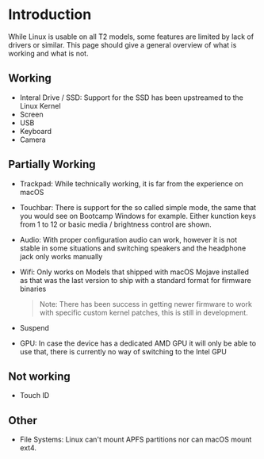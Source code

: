 # Introduction

While Linux is usable on all T2 models, some features are limited by lack of drivers or similar. This page should give a general overview of what is working and what is not.

## Working

- Interal Drive / SSD: Support for the SSD has been upstreamed to the Linux Kernel
- Screen
- USB
- Keyboard
- Camera

## Partially Working

- Trackpad: While technically working, it is far from the experience on macOS
- Touchbar: There is support for the so called simple mode, the same that you would see on Bootcamp Windows for example. Either kunction keys from 1 to 12 or basic media / brightness control are shown. 
- Audio: With proper configuration audio can work, however it is not stable in some situations and switching speakers and the headphone jack only works manually
- Wifi: Only works on Models that shipped with macOS Mojave installed as that was the last version to ship with a standard format for firmware binaries

    > Note: There has been success in getting newer firmware to work with specific custom kernel patches,
    this is still in development.

- Suspend
- GPU: In case the device has a dedicated AMD GPU it will only be able to use that, there is currently no way of switching to the Intel GPU

## Not working

- Touch ID

## Other

- File Systems: Linux can't mount APFS partitions nor can macOS mount ext4.